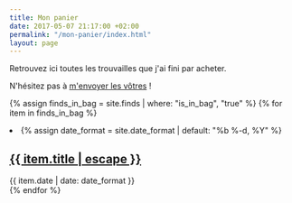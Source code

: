```yaml
---
title: Mon panier
date: 2017-05-07 21:17:00 +02:00
permalink: "/mon-panier/index.html"
layout: page
---
```


Retrouvez ici toutes les trouvailles que j'ai fini par acheter.

N'hésitez pas à [m'envoyer les vôtres](#) !

{% assign finds_in_bag = site.finds | where: "is_in_bag", "true" %}
{% for item in finds_in_bag %}
  <li>
    {% assign date_format = site.date_format | default: "%b %-d, %Y" %}
    <h2>
      <a class="item-link" href="{{ item.url | relative_url | replace: '/index.html', '' }}">{{ item.title | escape }}</a>
    </h2>
    <span class="item-timestamp">{{ item.date | date: date_format }}</span>
  </li>
{% endfor %}
